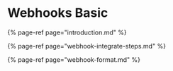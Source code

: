 # Webhooks Basic

{% page-ref page="introduction.md" %}

{% page-ref page="webhook-integrate-steps.md" %}

{% page-ref page="webhook-format.md" %}



